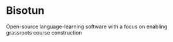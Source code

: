 # Bisotun
Open-source language-learning software with a focus on enabling grassroots course construction
